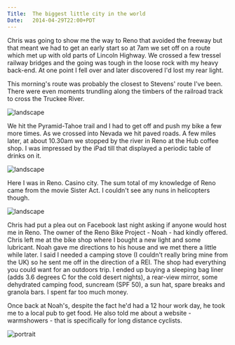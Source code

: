 ```yaml
---
Title:	The biggest little city in the world
Date:	2014-04-29T22:00+PDT
---
```


Chris was going to show me the way to Reno that avoided the freeway but that meant we had to get an early start so at 7am we set off on a route which met up with old parts of Lincoln Highway. We crossed a few tressel railway bridges and the going was tough in the loose rock with my heavy back-end. At one point I fell over and later discovered I'd lost my rear light.

This morning's route was probably the closest to Stevens' route I've been. There were even moments trundling along the timbers of the railroad track to cross the Truckee River.

![landscape](https://www.flickr.com/photos/astronomyblog/13884754217/ "Chris")

We hit the Pyramid-Tahoe trail and I had to get off and push my bike a few more times. As we crossed into Nevada we hit paved roads. A few miles later, at about 10.30am we stopped by the river in Reno at the Hub coffee shop. I was impressed by the iPad till that displayed a periodic table of drinks on it.

![landscape](https://www.flickr.com/photos/astronomyblog/14048263026/ "Periodic table of coffee")

Here I was in Reno. Casino city. The sum total of my knowledge of Reno came from the movie Sister Act. I couldn't see any nuns in helicopters though.

![landscape](https://www.flickr.com/photos/astronomyblog/14068169961/ "Reno: The Biggest Little City in the World")

Chris had put a plea out on Facebook last night asking if anyone would host me in Reno. The owner of the Reno Bike Project - Noah - had kindly offered. Chris left me at the bike shop where I bought a new light and some lubricant. Noah gave me directions to his house and we met there a little while later. I said I needed a camping stove (I couldn't really bring mine from the UK) so he sent me off in the direction of a REI. The shop had everything you could want for an outdoors trip. I ended up buying a sleeping bag liner (adds 3.6 degrees C for the cold desert nights), a rear-view mirror, some dehydrated camping food, suncream (SPF 50), a sun hat, spare breaks and granola bars. I spent far too much money.

Once back at Noah's, despite the fact he'd had a 12 hour work day, he took me to a local pub to get food. He also told me about a website - warmshowers - that is specifically for long distance cyclists.

![portrait](https://www.flickr.com/photos/astronomyblog/16895983768/ "Noah")